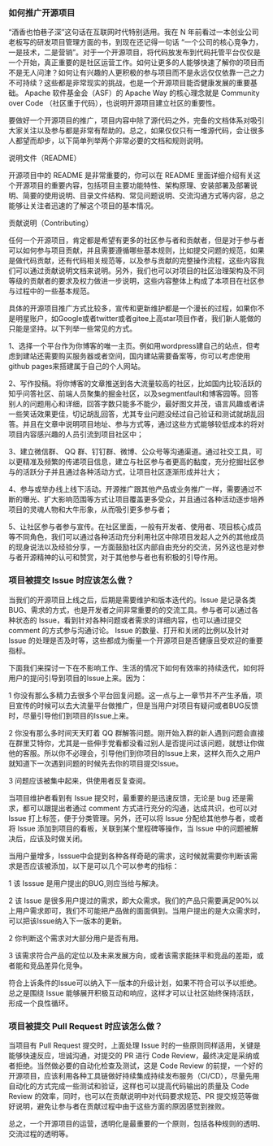 ### 如何推广开源项目

“酒香也怕巷子深”这句话在互联网时代特别适用。我在 N 年前看过一本创业公司老板写的研发项目管理方面的书，到现在还记得一句话 “一个公司的核心竞争力，一是技术，二是营销”。对于一个开源项目，将代码放发布到代码托管平台仅仅是一个开始，真正重要的是社区运营工作。如何让更多的人能够快速了解你的项目而不是无人问津？如何让有兴趣的人更积极的参与项目而不是永远仅仅依靠一己之力不可持续？这些都是非常现实的挑战，也是一个开源项目能否健康发展的重要基础。 Apache 软件基金会（ASF）的 Apache Way 的核心理念就是 Community over Code （社区重于代码），也说明开源项目建立社区的重要性。

要做好一个开源项目的推广，项目内容中除了源代码之外，完备的文档体系对吸引大家关注以及参与都是非常有帮助的。总之，如果仅仅只有一堆源代码，会让很多人都望而却步，以下简单列举两个非常必要的文档和规则说明。

说明文件（README）

开源项目中的 README 是非常重要的，你可以在 README 里面详细介绍有关这个开源项目的重要内容，包括项目主要功能特性、架构原理、安装部署及部署说明、简要的使用说明、目录文件结构、常见问题说明、交流沟通方式等内容，总之能够让关注者迅速的了解这个项目的基本情况。

贡献说明（Contributing）

任何一个开源项目，肯定都是希望有更多的社区参与者和贡献者，但是对于参与者可以如何参与项目贡献，并且需要遵循哪些基本规则，比如提交问题的规范，如果是做代码贡献，还有代码相关规范等，以及参与贡献的完整操作流程，这些内容我们可以通过贡献说明文档来说明。另外，我们也可以对项目的社区治理架构及不同等级的贡献者的要求及权力做进一步说明，这些内容整体上构成了本项目在社区参与过程中的一些基本规范。

具体的开源项目推广方式比较多，宣传和更新维护都是一个漫长的过程，如果你不是明星账户，如Google或者twitter或者gitee上高star项目作者，我们新人能做的只能是坚持。以下列举一些常见的方式。

1、选择一个平台作为你博客的唯一主页。例如用wordpress建自己的站点，但考虑到建站还需要购买服务器或者空间，国内建站需要备案等，你可以考虑使用github pages来搭建属于自己的个人网站。

2、写作投稿。将你博客的文章推送到各大流量较高的社区，比如国内比较活跃的知乎问答社区、前端人员聚集的掘金社区，以及segmentfault和博客园等。回答别人的问题用心和详细，回答字数只能多不能少，最好图文并茂，语言风趣或者讲一些笑话效果更佳，切记胡乱回答，尤其专业问题没经过自己验证和测试就胡乱回答。并且在文章中说明项目地址、参与方式等，通过这些方式能够较低成本的将对项目内容感兴趣的人员引流到项目社区中；

3、建立微信群、 QQ 群、钉钉群、微博、公众号等沟通渠道。通过社交工具，可以更精准及频繁的传递项目信息，建立与社区参与者更高的黏度，充分挖掘社区参与的活跃分子并且通过各种活动方式，让项目社区逐渐形成并壮大；

4、参与或举办线上线下活动。开源推广跟其他产品或业务推广一样，需要通过不断的曝光、扩大影响范围等方式让项目覆盖更多受众，并且通过各种活动逐步培养项目的灵魂人物和大牛形象，从而吸引更多参与者；

5、让社区参与者参与宣传。在社区里面，一般有开发者、使用者、项目核心成员等不同角色，我们可以通过各种活动充分利用社区中除项目发起人之外的其他成员的现身说法以及经验分享，一方面鼓励社区内部自由充分的交流，另外这也是对参与者开源精神的认可和赞赏，对于其他参与者也有积极的引导作用。


### 项目被提交 Issue 时应该怎么做？

当我们的开源项目上线之后，后期是需要维护和版本迭代的。Issue 是记录各类 BUG、需求的方式，也是开发者之间非常重要的的交流工具。参与者可以通过各种状态的 Issue，看到针对各种问题或者需求的详细内容，也可以通过提交 comment 的方式参与沟通讨论。 Issue 的数量、打开和关闭的比例以及针对 Issue 的处理是否及时等，这些都成为衡量一个开源项目是否健康且受欢迎的重要指标。

下面我们来探讨一下在不影响工作、生活的情况下如何有效率的持续迭代，如何将用户的提问引导到项目的Issue上来。因为：

1 你没有那么多精力去很多个平台回复问题。这一点与上一章节并不产生矛盾，项目宣传的时候可以去大流量平台做推广，但是当用户对项目有疑问或者BUG反馈时，尽量引导他们到项目的Issue上来。

2 你没有那么多时间天天盯着 QQ 群解答问题。刚开始入群的新人遇到问题会直接在群里艾特你，尤其是一些伸手党看都没看过别人是否提问过该问题，就想让你做他的客服。所以你不必理会，引导他们到你项目的Issue上来，这样久而久之用户就知道下一次遇到问题的时候先去你的项目提交Issue。

3 问题应该被集中起来，供使用者反复查阅。

当项目维护者看到有 Issue 提交时，最重要的是迅速反馈，无论是 bug 还是需求，都可以跟提出者通过 comment 方式进行充分的沟通，达成共识，也可以对 Issue 打上标签，便于分类管理。另外，还可以将 Issue 分配给其他参与者，或者将 Issue 添加到项目的看板，关联到某个里程碑等操作，当 Issue 中的问题被解决后，应该及时做关闭。

当用户量增多，Isssue中会提到各种各样奇葩的需求，这时候就需要你判断该需求是否应该被添加，以下是可以几个可以参考的指标：

1 该 Isssue 是用户提出的BUG,则应当给与解决。

2 该 Issue 是很多用户提过的需求，即大众需求。我们的产品只需要满足90%以上用户需求即可，我们不可能把产品做的面面俱到。当用户提出的是大众需求时，可以把该Issue纳入下一版本的更新。

2 你判断这个需求对大部分用户是否有用。

3 该需求符合产品的定位以及未来发展方向，或者该需求能抹平和竞品的差距，或者能和竞品差异化竞争。

符合上诉条件的Issue可以纳入下一版本的升级计划，如果不符合可以予以拒绝。总之是围绕 Issue 能够展开积极互动和响应，这样才可以让社区始终保持活跃，形成一个良性循环。

### 项目被提交 Pull Request 时应该怎么做？

当项目有 Pull Request 提交时，上面处理 Issue 时的一些原则同样适用，关键是能够快速反应，坦诚沟通，对提交的 PR 进行 Code Review，最终决定是采纳或者拒绝。当然做必要的自动化检查及测试，这是 Code Review 的前提，一个好的开源项目，应该利用各种工具链做好持续集成持续发布服务（CI/CD），尽量先用自动化的方式完成一些测试和验证，这样也可以提高代码输出的质量及 Code Review 的效率，同时，也可以在贡献说明中对代码要求规范、PR 提交规范等做好说明，避免让参与者在贡献过程中由于这些方面的原因感觉到挫败。

总之，一个开源项目的运营，透明化是最重要的一个原则，包括各种规则的透明、交流过程的透明等。
